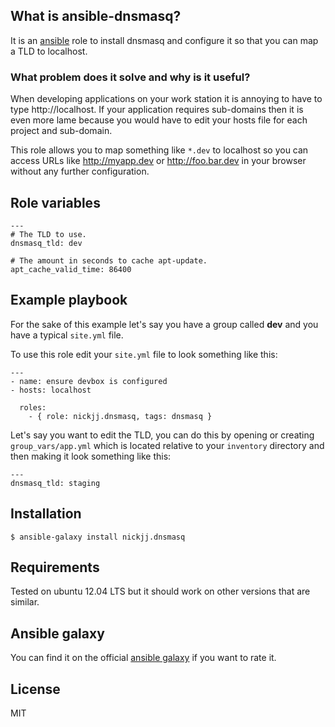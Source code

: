 ## What is ansible-dnsmasq?

It is an [ansible](http://www.ansible.com/home) role to install dnsmasq and configure it so that you can map a TLD to localhost.

### What problem does it solve and why is it useful?

When developing applications on your work station it is annoying to have to type http://localhost. If your application requires sub-domains then it is even more lame because you would have to edit your hosts file for each project and sub-domain.

This role allows you to map something like `*.dev` to localhost so you can access URLs like http://myapp.dev or http://foo.bar.dev in your browser without any further configuration.

## Role variables

```
---
# The TLD to use.
dnsmasq_tld: dev

# The amount in seconds to cache apt-update.
apt_cache_valid_time: 86400
```

## Example playbook

For the sake of this example let's say you have a group called **dev** and you have a typical `site.yml` file.

To use this role edit your `site.yml` file to look something like this:

```
---
- name: ensure devbox is configured
- hosts: localhost

  roles:
    - { role: nickjj.dnsmasq, tags: dnsmasq }
```

Let's say you want to edit the TLD, you can do this by opening or creating `group_vars/app.yml` which is located relative to your `inventory` directory and then making it look something like this:

```
---
dnsmasq_tld: staging

```

## Installation

`$ ansible-galaxy install nickjj.dnsmasq`

## Requirements

Tested on ubuntu 12.04 LTS but it should work on other versions that are similar.

## Ansible galaxy

You can find it on the official [ansible galaxy](https://galaxy.ansible.com/list#/roles/1047) if you want to rate it.

## License

MIT